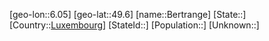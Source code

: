 ﻿---
location: [49.6,6.05]
type: City
tags:
- geo/City


SpocWebEntityId: 29148
isDeleted: false
confidential: public

---
[geo-lon::6.05]
[geo-lat::49.6]
[name::Bertrange]
[State::]
[Country::[Luxembourg](geo/Continent/Europe/Luxembourg.md)]
[StateId::]
[Population::]
[Unknown::]

